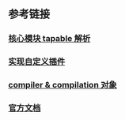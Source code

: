 
## 参考链接
### [核心模块 tapable 解析](https://www.jianshu.com/p/273e1c9904d2)
### [实现自定义插件](https://juejin.im/post/5beb8875e51d455e5c4dd83f#heading-20)
### [compiler & compilation 对象](https://zoumiaojiang.com/article/what-is-real-webpack-plugin/)
### [官方文档](https://webpack.js.org/api/compiler-hooks/)
